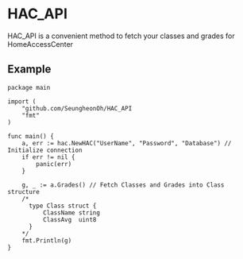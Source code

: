 # HAC_API
HAC_API is a convenient method to fetch your classes and grades for HomeAccessCenter

## Example
```
package main

import (
    "github.com/SeungheonOh/HAC_API
    "fmt"
)

func main() {
    a, err := hac.NewHAC("UserName", "Password", "Database") // Initialize connection
    if err != nil {
        panic(err)
    }

    g, _ := a.Grades() // Fetch Classes and Grades into Class structure
    /*
      type Class struct {
          ClassName string
          ClassAvg  uint8
      }
    */
    fmt.Println(g)
}
```